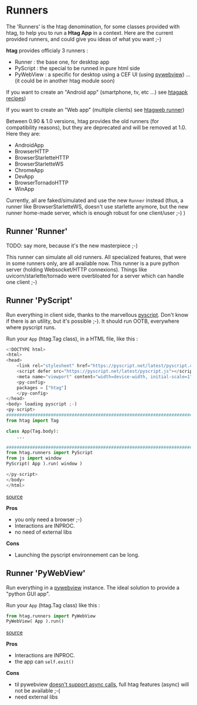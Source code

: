 # Runners

The 'Runners' is the htag denomination, for some classes provided with htag, to help you to run a **Htag App** in a context. Here are the current provided runners, and could give you ideas of what you want ;-)

**htag** provides officialy 3 runners :

 - Runner : the base one, for desktop app
 - PyScript : the special to be runned in pure html side
 - PyWebView : a specific for desktop using a CEF UI (using [pywebview](https://pywebview.flowrl.com/)) ... (it could be in another htag module soon)

If you want to create an "Android app" (smartphone, tv, etc ...) see [htagapk recipes](https://github.com/manatlan/htagapk))

If you want to create an "Web app" (multiple clients) see [htagweb runner](https://github.com/manatlan/htagweb))

Between 0.90 & 1.0 versions, htag provides the old runners (for compatibility reasons), but they are deprecated and will be removed at 1.0. Here they are:

 - AndroidApp
 - BrowserHTTP
 - BrowserStarletteHTTP
 - BrowserStarletteWS
 - ChromeApp
 - DevApp
 - BrowserTornadoHTTP
 - WinApp

Currently, all are faked/simulated and use the new `Runner` instead (thus, a runner like BrowserStarletteWS, doesn't use starlette anymore, but the new runner home-made server, which is enough robust for one client/user ;-) )





## Runner 'Runner'

TODO: say more, because it's the new masterpiece ;-)

This runner can simulate all old runners. All specialized features, that were in some runners only, are all available now. This runner is a pure python server (holding Websocket/HTTP connexions). Things like uvicorn/starlette/tornado were overbloated for a server which can handle one client ;-)


## Runner 'PyScript'
Run everything in client side, thanks to the marvellous [pyscript](https://pyscript.net/). Don't know if there is an utility, but it's possible ;-).
It should run OOTB, everywhere where pyscript runs.

Run your `App` (htag.Tag class), in a HTML file, like this :

```python
<!DOCTYPE html>
<html>
<head>
    <link rel="stylesheet" href="https://pyscript.net/latest/pyscript.css" />
    <script defer src="https://pyscript.net/latest/pyscript.js"></script>
    <meta name="viewport" content="width=device-width, initial-scale=1">
    <py-config>
    packages = ["htag"]
    </py-config>
</head>
<body> loading pyscript ;-)
<py-script>
###############################################################################
from htag import Tag

class App(Tag.body):
    ...

###############################################################################
from htag.runners import PyScript
from js import window
PyScript( App ).run( window )

</py-script>
</body>
</html>
```

[source](https://github.com/manatlan/htag/blob/main/htag/runners/pyscript.py)

**Pros**

 - you only need a browser ;-)
 - Interactions are INPROC.
 - no need of external libs


**Cons**

 - Launching the pyscript environnement can be long.













## Runner 'PyWebView'
Run everything in a [pywebview](https://pywebview.flowrl.com/) instance. The ideal solution to provide a "python GUI app".

Run your `App` (htag.Tag class) like this :

```python
from htag.runners import PyWebView
PyWebView( App ).run()
```


[source](https://github.com/manatlan/htag/blob/main/htag/runners/pywebview.py)

**Pros**

 - Interactions are INPROC.
 - the app can `self.exit()`


**Cons**

 - til pywebview [doesn't support async calls](https://github.com/r0x0r/pywebview/issues/867), full htag features (async) will not be available ;-(
 - need external libs








